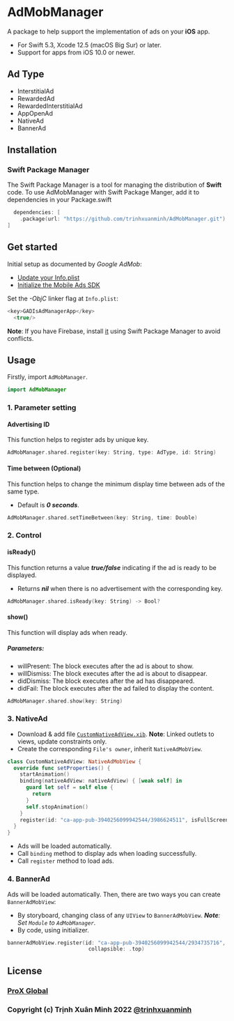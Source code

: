 # AdMobManager

A package to help support the implementation of ads on your **iOS** app.
- For Swift 5.3, Xcode 12.5 (macOS Big Sur) or later.
- Support for apps from iOS 10.0 or newer.

## Ad Type
- InterstitialAd
- RewardedAd
- RewardedInterstitialAd
- AppOpenAd
- NativeAd
- BannerAd

## Installation

### Swift Package Manager

The Swift Package Manager is a tool for managing the distribution of **Swift** code. To use AdMobManager with Swift Package Manger, add it to dependencies in your Package.swift
```swift
  dependencies: [
    .package(url: "https://github.com/trinhxuanminh/AdMobManager.git")
]
```

## Get started

Initial setup as documented by _Google AdMob_:
- [Update your Info.plist](https://developers.google.com/admob/ios/quick-start?hl=vi#update_your_infoplist)
- [Initialize the Mobile Ads SDK](https://developers.google.com/admob/ios/quick-start?hl=vi#initialize_the_mobile_ads_sdk)

Set the _-ObjC_ linker flag at `Info.plist`:
```swift
<key>GADIsAdManagerApp</key>
  <true/>
```

**Note**: If you have Firebase, install [it](https://github.com/firebase/firebase-ios-sdk) using Swift Package Manager to avoid conflicts.

## Usage
Firstly, import `AdMobManager`.
```swift
import AdMobManager
```

### 1. Parameter setting

#### Advertising ID
This function helps to register ads by unique key.
```swift
AdMobManager.shared.register(key: String, type: AdType, id: String)
```

#### Time between (Optional)
This function helps to change the minimum display time between ads of the same type.
- Default is _**0 seconds**_.
```swift
AdMobManager.shared.setTimeBetween(key: String, time: Double)
```

### 2. Control

#### isReady()
This function returns a value _**true/false**_ indicating if the ad is ready to be displayed.
- Returns _**nil**_ when there is no advertisement with the corresponding key.
```swift
AdMobManager.shared.isReady(key: String) -> Bool?
```

#### show()
This function will display ads when ready.

##### Parameters:
- willPresent: The block executes after the ad is about to show.
- willDismiss: The block executes after the ad is about to disappear.
- didDismiss: The block executes after the ad has disappeared.
- didFail: The block executes after the ad failed to display the content.

```swift
AdMobManager.shared.show(key: String)
```

### 3. NativeAd
- Download & add file [`CustomNativeAdView.xib`](https://github.com/trinhxuanminh/AdMobManager/blob/main/Sources/AdMobManager/AdView/CustomNativeAdView.xib).
**Note**: Linked outlets to views, update constraints only.
- Create the corresponding `File's owner`, inherit `NativeAdMobView`.
```swift
class CustomNativeAdView: NativeAdMobView {
  override func setProperties() {
    startAnimation()
    binding(nativeAdView: nativeAdView) { [weak self] in
      guard let self = self else {
        return
      }
      self.stopAnimation()
    }
    register(id: "ca-app-pub-3940256099942544/3986624511", isFullScreen: false)
  }
}
```
- Ads will be loaded automatically.
- Call `binding` method to display ads when loading successfully.
- Call `register` method to load ads.

### 4. BannerAd
Ads will be loaded automatically.
Then, there are two ways you can create `BannerAdMobView`:
- By storyboard, changing class of any `UIView` to `BannerAdMobView`. _**Note**: Set `Module` to `AdMobManager`._
- By code, using initializer.

```swift
bannerAdMobView.register(id: "ca-app-pub-3940256099942544/2934735716",
                          collapsible: .top)
```

## License
### [ProX Global](https://proxglobal.com)
### Copyright (c) Trịnh Xuân Minh 2022 [@trinhxuanminh](minhtx@proxglobal.com)
